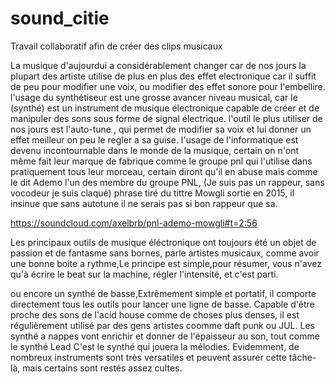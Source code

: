 # sound_citie
Travail collaboratif afin de créer des clips musicaux


La musique d'aujourdui a considérablement changer car de nos jours la plupart des artiste utilise de plus en plus des effet electronique car il suffit de peu pour modifier une voix,
ou modifier des effet sonore  pour l'embellire.
l'usage du synthétiseur est une grosse avancer niveau musical, car le (synthé) est un instrument de musique électronique capable de créer et de manipuler des sons sous forme de signal électrique.
l'outil le plus utiliser de nos jours est l'auto-tune , qui permet de modifier sa voix et lui donner un effet meilleur on peu le regler a sa guise.
l'usage de l'informatique est devenu incontournable dans le monde de la musique, certain on n'ont même fait leur marque de fabrique comme le groupe pnl qui l'utilise dans pratiquement tous leur morceau,
 certain diront qu'il en abuse mais comme le dit Ademo l'un des membre du groupe PNL, (Je suis pas un rappeur, sans vocodeur je suis claqué) phrase tiré du tittre Mowgli sortie en 2015, il insinue que sans autotune il ne serais pas si bon rappeur que sa.

https://soundcloud.com/axelbrb/pnl-ademo-mowgli#t=2:56

<link href='https://cdn.knightlab.com/libs/soundcite/latest/css/player.css' rel='stylesheet' type='text/css'><script type='text/javascript' src='https://cdn.knightlab.com/libs/soundcite/latest/js/soundcite.min.js'></script>



Les principaux outils de musique éléctronique ont toujours été un objet de passion et de fantasme sans bornes, parle artistes musicaux,
comme avoir une bonne boite a rythme,Le principe est simple,pour résumer, vous n'avez qu'à écrire le beat sur la machine, régler l'intensité, et c'est parti.

ou encore un synthé de basse,Extrêmement simple et portatif, il comporte directement tous les outils pour lancer une ligne de basse.
Capable d'être proche des sons de l'acid house comme de choses plus denses, il est régulièrement utilisé par des gens artistes coomme daft punk ou JUL.
Les synthé a nappes vont enrichir et donner de l'épaisseur au son, tout comme le synthé Lead C'est le synthé qui jouera la mélodies.
Evidemment, de nombreux instruments sont très versatiles et peuvent assurer cette tâche-là, mais certains sont restés assez cultes.
